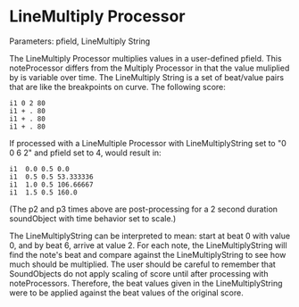 # LineMultiply Processor

Parameters: pfield, LineMultiply String

The LineMultiply Processor multiplies values in a user-defined pfield.
This noteProcessor differs from the Multiply Processor in that the value
muliplied by is variable over time. The LineMultiply String is a set of
beat/value pairs that are like the breakpoints on curve. The following
score:

```csound-sco 
i1 0 2 80
i1 + . 80
i1 + . 80
i1 + . 80
```

If processed with a LineMultiple Processor with LineMultiplyString set
to "0 0 6 2" and pfield set to 4, would result in:


```csound-sco 
i1  0.0 0.5 0.0
i1  0.5 0.5 53.333336
i1  1.0 0.5 106.66667
i1  1.5 0.5 160.0
```

(The p2 and p3 times above are post-processing for a 2 second duration
soundObject with time behavior set to scale.)

The LineMultiplyString can be interpreted to mean: start at beat 0 with
value 0, and by beat 6, arrive at value 2. For each note, the
LineMultiplyString will find the note's beat and compare against the
LineMultiplyString to see how much should be multiplied. The user should
be careful to remember that SoundObjects do not apply scaling of score
until after processing with noteProcessors. Therefore, the beat values
given in the LineMultiplyString were to be applied against the beat
values of the original score.
